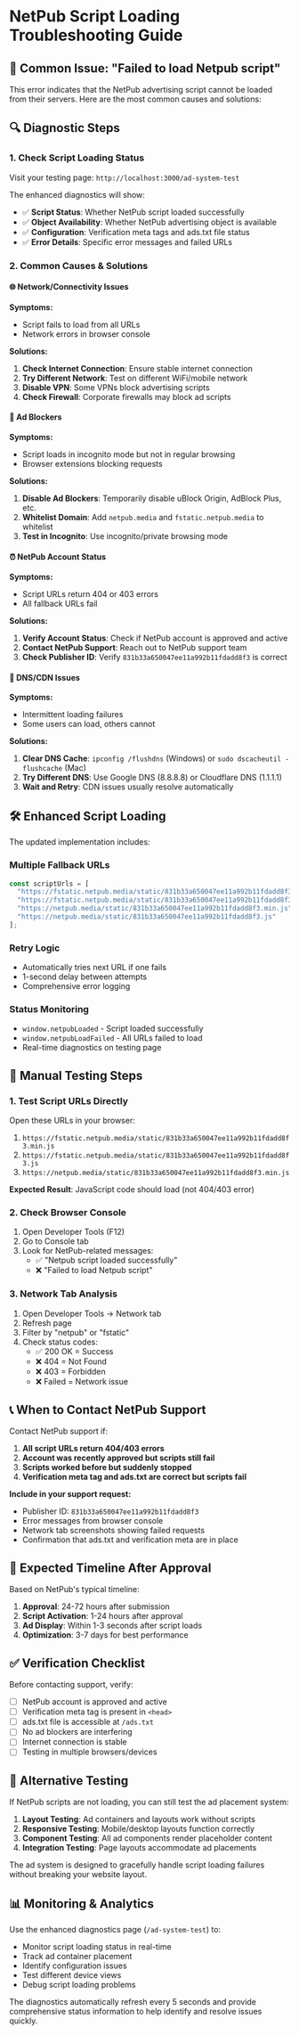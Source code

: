 # NetPub Script Loading Troubleshooting Guide

## 🚨 **Common Issue: "Failed to load Netpub script"**

This error indicates that the NetPub advertising script cannot be loaded from their servers. Here are the most common causes and solutions:

## 🔍 **Diagnostic Steps**

### **1. Check Script Loading Status**
Visit your testing page: `http://localhost:3000/ad-system-test`

The enhanced diagnostics will show:
- ✅ **Script Status**: Whether NetPub script loaded successfully
- ✅ **Object Availability**: Whether NetPub advertising object is available
- ✅ **Configuration**: Verification meta tags and ads.txt file status
- ✅ **Error Details**: Specific error messages and failed URLs

### **2. Common Causes & Solutions**

#### **🌐 Network/Connectivity Issues**
**Symptoms:**
- Script fails to load from all URLs
- Network errors in browser console

**Solutions:**
1. **Check Internet Connection**: Ensure stable internet connection
2. **Try Different Network**: Test on different WiFi/mobile network
3. **Disable VPN**: Some VPNs block advertising scripts
4. **Check Firewall**: Corporate firewalls may block ad scripts

#### **🚫 Ad Blockers**
**Symptoms:**
- Script loads in incognito mode but not in regular browsing
- Browser extensions blocking requests

**Solutions:**
1. **Disable Ad Blockers**: Temporarily disable uBlock Origin, AdBlock Plus, etc.
2. **Whitelist Domain**: Add `netpub.media` and `fstatic.netpub.media` to whitelist
3. **Test in Incognito**: Use incognito/private browsing mode

#### **⏰ NetPub Account Status**
**Symptoms:**
- Script URLs return 404 or 403 errors
- All fallback URLs fail

**Solutions:**
1. **Verify Account Status**: Check if NetPub account is approved and active
2. **Contact NetPub Support**: Reach out to NetPub support team
3. **Check Publisher ID**: Verify `831b33a650047ee11a992b11fdadd8f3` is correct

#### **🔧 DNS/CDN Issues**
**Symptoms:**
- Intermittent loading failures
- Some users can load, others cannot

**Solutions:**
1. **Clear DNS Cache**: `ipconfig /flushdns` (Windows) or `sudo dscacheutil -flushcache` (Mac)
2. **Try Different DNS**: Use Google DNS (8.8.8.8) or Cloudflare DNS (1.1.1.1)
3. **Wait and Retry**: CDN issues usually resolve automatically

## 🛠 **Enhanced Script Loading**

The updated implementation includes:

### **Multiple Fallback URLs**
```javascript
const scriptUrls = [
  "https://fstatic.netpub.media/static/831b33a650047ee11a992b11fdadd8f3.min.js",
  "https://fstatic.netpub.media/static/831b33a650047ee11a992b11fdadd8f3.js",
  "https://netpub.media/static/831b33a650047ee11a992b11fdadd8f3.min.js",
  "https://netpub.media/static/831b33a650047ee11a992b11fdadd8f3.js"
];
```

### **Retry Logic**
- Automatically tries next URL if one fails
- 1-second delay between attempts
- Comprehensive error logging

### **Status Monitoring**
- `window.netpubLoaded` - Script loaded successfully
- `window.netpubLoadFailed` - All URLs failed to load
- Real-time diagnostics on testing page

## 🔧 **Manual Testing Steps**

### **1. Test Script URLs Directly**
Open these URLs in your browser:
1. `https://fstatic.netpub.media/static/831b33a650047ee11a992b11fdadd8f3.min.js`
2. `https://fstatic.netpub.media/static/831b33a650047ee11a992b11fdadd8f3.js`
3. `https://netpub.media/static/831b33a650047ee11a992b11fdadd8f3.min.js`

**Expected Result**: JavaScript code should load (not 404/403 error)

### **2. Check Browser Console**
1. Open Developer Tools (F12)
2. Go to Console tab
3. Look for NetPub-related messages:
   - ✅ "Netpub script loaded successfully"
   - ❌ "Failed to load Netpub script"

### **3. Network Tab Analysis**
1. Open Developer Tools → Network tab
2. Refresh page
3. Filter by "netpub" or "fstatic"
4. Check status codes:
   - ✅ 200 OK = Success
   - ❌ 404 = Not Found
   - ❌ 403 = Forbidden
   - ❌ Failed = Network issue

## 📞 **When to Contact NetPub Support**

Contact NetPub support if:
1. **All script URLs return 404/403 errors**
2. **Account was recently approved but scripts still fail**
3. **Scripts worked before but suddenly stopped**
4. **Verification meta tag and ads.txt are correct but scripts fail**

**Include in your support request:**
- Publisher ID: `831b33a650047ee11a992b11fdadd8f3`
- Error messages from browser console
- Network tab screenshots showing failed requests
- Confirmation that ads.txt and verification meta are in place

## 🎯 **Expected Timeline After Approval**

Based on NetPub's typical timeline:
1. **Approval**: 24-72 hours after submission
2. **Script Activation**: 1-24 hours after approval
3. **Ad Display**: Within 1-3 seconds after script loads
4. **Optimization**: 3-7 days for best performance

## ✅ **Verification Checklist**

Before contacting support, verify:
- [ ] NetPub account is approved and active
- [ ] Verification meta tag is present in `<head>`
- [ ] ads.txt file is accessible at `/ads.txt`
- [ ] No ad blockers are interfering
- [ ] Internet connection is stable
- [ ] Testing in multiple browsers/devices

## 🚀 **Alternative Testing**

If NetPub scripts are not loading, you can still test the ad placement system:
1. **Layout Testing**: Ad containers and layouts work without scripts
2. **Responsive Testing**: Mobile/desktop layouts function correctly
3. **Component Testing**: All ad components render placeholder content
4. **Integration Testing**: Page layouts accommodate ad placements

The ad system is designed to gracefully handle script loading failures without breaking your website layout.

## 📊 **Monitoring & Analytics**

Use the enhanced diagnostics page (`/ad-system-test`) to:
- Monitor script loading status in real-time
- Track ad container placement
- Identify configuration issues
- Test different device views
- Debug script loading problems

The diagnostics automatically refresh every 5 seconds and provide comprehensive status information to help identify and resolve issues quickly.
